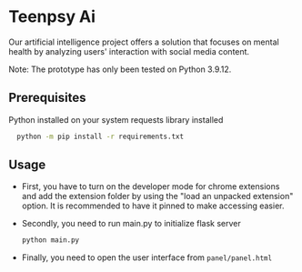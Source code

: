 # Teenpsy Ai
Our artificial intelligence project offers a solution that focuses on mental health by analyzing users' interaction with social media content.


Note: The prototype has only been tested on Python 3.9.12.


## Prerequisites

Python installed on your system
requests library installed 
```bash
  python -m pip install -r requirements.txt

```


## Usage

* First, you have to turn on the developer mode for chrome extensions and add the extension folder by using the "load an unpacked extension" option. It is recommended to have it pinned to make accessing easier.

* Secondly, you need to run main.py to initialize flask server
  ```bash
  python main.py
  ```

* Finally, you need to open the user interface from `panel/panel.html`
  
